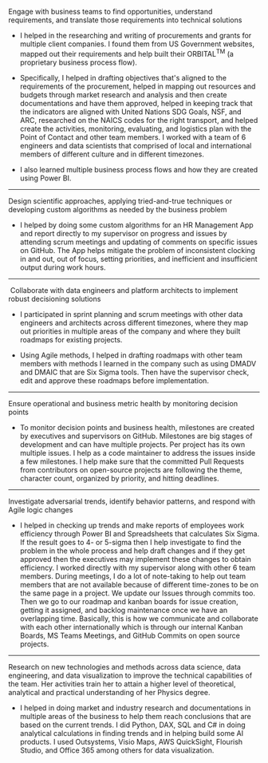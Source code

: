 Engage with business teams to find opportunities, understand requirements, and translate those requirements into technical solutions

* I helped in the researching and writing of procurements and grants for multiple client companies. I found them from US Government websites, mapped out their requirements and help built their ORBITAL<sup>TM</sup> (a proprietary business process flow). 

* Specifically, I helped in drafting objectives that's aligned to the requirements of the procurement, helped in mapping out resources and budgets through market research and analysis and then create documentations and have them approved, helped in keeping track that the indicators are aligned with United Nations SDG Goals, NSF, and ARC, researched on the NAICS codes for the right transport, and helped create the activities, monitoring, evaluating, and logistics plan with the Point of Contact and other team members. I worked with a team of 6 engineers and data scientists that comprised of local and international members of different culture and in different timezones. 

* I also learned multiple business process flows and how they are created using Power BI.

---

Design scientific approaches, applying tried-and-true techniques or developing custom algorithms as needed by the business problem

* I helped by doing some custom algorithms for an HR Management App and report directly to my supervisor on progress and issues by attending scrum meetings and updating of comments on specific issues on GitHub. The App helps mitigate the problem of inconsistent clocking in and out, out of focus, setting priorities, and inefficient and insufficient output during work hours.

---

&nbsp;Collaborate with data engineers and platform architects to implement robust decisioning solutions

* I participated in sprint planning and scrum meetings with other data engineers and architects across different timezones, where they map out priorities in multiple areas of the company and where they built roadmaps for existing projects.

* Using Agile methods, I helped in drafting roadmaps with other team members with methods I learned in the company such as using DMADV and DMAIC that are Six Sigma tools. Then have the supervisor check, edit and approve these roadmaps before implementation. 

---

Ensure operational and business metric health by monitoring decision points

* To monitor decision points and business health, milestones are created by executives and supervisors on GitHub. Milestones are big stages of development and can have multiple projects. Per project has its own multiple issues. I help as a code maintainer to address the issues inside a few milestones. I help make sure that the committed Pull Requests from contributors on open-source projects are following the theme, character count, organized by priority, and hitting deadlines.

---

Investigate adversarial trends, identify behavior patterns, and respond with Agile logic changes

* I helped in checking up trends and make reports of employees work efficiency through Power BI and Spreadsheets that calculates Six Sigma. If the result goes to 4- or 5-sigma then I help investigate to find the problem in the whole process and help draft changes and if they get approved then the executives may implement these changes to obtain efficiency. I worked directly with my supervisor along with other 6 team members. During meetings, I do a lot of note-taking to help out team members that are not available because of different time-zones to be on the same page in a project. We update our Issues through commits too. Then we go to our roadmap and kanban boards for issue creation, getting it assigned, and backlog maintenance once we have an overlapping time. Basically, this is how we communicate and collaborate with each other internationally which is through our internal Kanban Boards, MS Teams Meetings, and GitHub Commits on open source projects.

---

Research on new technologies and methods across data science, data engineering, and data visualization to improve the technical capabilities of the team. Her activities train her to attain a higher level of theoretical, analytical and practical understanding of her Physics degree.&nbsp;

* I helped in doing market and industry research and documentations in multiple areas of the business to help them reach conclusions that are based on the current trends. I did Python, DAX, SQL and C# in doing analytical calculations in finding trends and in helping build some AI products. I used Outsystems, Visio Maps, AWS QuickSight, Flourish Studio, and Office 365 among others for data visualization.
